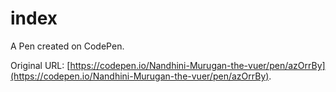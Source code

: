 # index

A Pen created on CodePen.

Original URL: [https://codepen.io/Nandhini-Murugan-the-vuer/pen/azOrrBy](https://codepen.io/Nandhini-Murugan-the-vuer/pen/azOrrBy).

